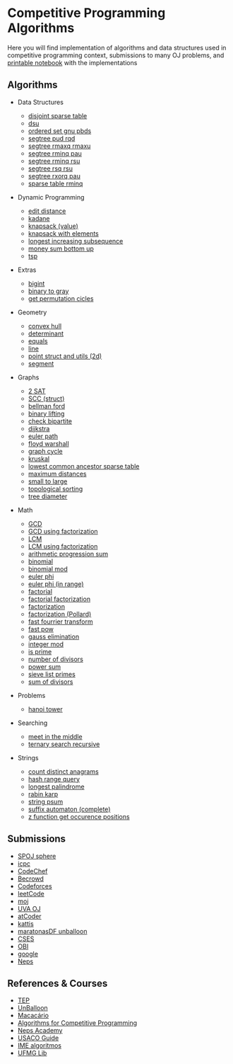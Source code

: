 # Competitive Programming Algorithms
Here you will find implementation of algorithms and data structures used in competitive programming context, submissions to many OJ problems, and [printable notebook](./notebook.pdf) with the implementations

## Algorithms
- Data Structures
    - [disjoint sparse table](/algorithms/data-structures/disjoint_sparse_table.cpp)
    - [dsu](/algorithms/data-structures/dsu.cpp)
    - [ordered set gnu pbds](/algorithms/data-structures/ordered_set_gnu_pbds.cpp)
    - [segtree pud rqd](/algorithms/data-structures/segtree-pud-rqd.cpp)
    - [segtree rmaxq rmaxu](/algorithms/data-structures/segtree-rmaxq-rmaxu.cpp)
    - [segtree rminq pau](/algorithms/data-structures/segtree-rminq-pau.cpp)
    - [segtree rminq rsu](/algorithms/data-structures/segtree_rminq_rsu.cpp)
    - [segtree rsq rsu](/algorithms/data-structures/segtree_rsq_rsu.cpp)
    - [segtree rxorq pau](/algorithms/data-structures/segtree-rxorq-pau.cpp)
    - [sparse table rminq](/algorithms/data-structures/sparse_table_rminq.cpp)

- Dynamic Programming
    - [edit distance](/algorithms/dynamic-programming/edit_distance.cpp)
    - [kadane](/algorithms/dynamic-programming/kadane.cpp)
    - [knapsack (value)](/algorithms/dynamic-programming/knapsack-(value).cpp)
    - [knapsack with elements](/algorithms/dynamic-programming/knapsack-with-elements.cpp)
    - [longest increasing subsequence](/algorithms/dynamic-programming/longest-increasing-subsequence.cpp)
    - [money sum bottom up](/algorithms/dynamic-programming/money_sum_bottom_up.cpp)
    - [tsp](/algorithms/dynamic-programming/tsp.cpp)

- Extras
    - [bigint](/algorithms/extras/bigint.cpp)
    - [binary to gray](/algorithms/extras/binary_to_gray.cpp)
    - [get permutation cicles](/algorithms/extras/get-permutation-cicles.cpp)

- Geometry
    - [convex hull](/algorithms/geometry/convex-hull.cpp)
    - [determinant](/algorithms/geometry/determinant.cpp)
    - [equals](/algorithms/geometry/equals.cpp)
    - [line](/algorithms/geometry/line.cpp)
    - [point struct and utils (2d)](/algorithms/geometry/point-struct-and-utils-(2d).cpp)
    - [segment](/algorithms/geometry/segment.cpp)

- Graphs
    - [2 SAT](/algorithms/graphs/2-SAT.cpp)
    - [SCC (struct)](/algorithms/graphs/SCC-(struct).cpp)
    - [bellman ford](/algorithms/graphs/bellman-ford.cpp)
    - [binary lifting](/algorithms/graphs/binary-lifting.cpp)
    - [check bipartite](/algorithms/graphs/check-bipartite.cpp)
    - [dijkstra](/algorithms/graphs/dijkstra.cpp)
    - [euler path](/algorithms/graphs/euler_path.cpp)
    - [floyd warshall](/algorithms/graphs/floyd_warshall.cpp)
    - [graph cycle](/algorithms/graphs/graph_cycle.cpp)
    - [kruskal](/algorithms/graphs/kruskal.cpp)
    - [lowest common ancestor sparse table](/algorithms/graphs/lowest_common_ancestor_sparse_table.cpp)
    - [maximum distances](/algorithms/graphs/maximum-distances.cpp)
    - [small to large](/algorithms/graphs/small_to_large.cpp)
    - [topological sorting](/algorithms/graphs/topological-sorting.cpp)
    - [tree diameter](/algorithms/graphs/tree_diameter.cpp)

- Math
    - [GCD](/algorithms/math/GCD.cpp)
    - [GCD using factorization](/algorithms/math/GCD-using-factorization.cpp)
    - [LCM](/algorithms/math/LCM.cpp)
    - [LCM using factorization](/algorithms/math/LCM-using-factorization.cpp)
    - [arithmetic progression sum](/algorithms/math/arithmetic-progression-sum.cpp)
    - [binomial](/algorithms/math/binomial.cpp)
    - [binomial mod](/algorithms/math/binomial-mod.cpp)
    - [euler phi](/algorithms/math/euler-phi.cpp)
    - [euler phi (in range)](/algorithms/math/euler-phi-(in-range).cpp)
    - [factorial](/algorithms/math/factorial.cpp)
    - [factorial factorization](/algorithms/math/factorial-factorization.cpp)
    - [factorization](/algorithms/math/factorization.cpp)
    - [factorization (Pollard)](/algorithms/math/factorization-(Pollard).cpp)
    - [fast fourrier transform](/algorithms/math/fast-fourrier-transform.cpp)
    - [fast pow](/algorithms/math/fast-pow.cpp)
    - [gauss elimination](/algorithms/math/gauss-elimination.cpp)
    - [integer mod](/algorithms/math/integer_mod.cpp)
    - [is prime](/algorithms/math/is-prime.cpp)
    - [number of divisors](/algorithms/math/number-of-divisors.cpp)
    - [power sum](/algorithms/math/power-sum.cpp)
    - [sieve list primes](/algorithms/math/sieve-list-primes.cpp)
    - [sum of divisors](/algorithms/math/sum-of-divisors.cpp)

- Problems
    - [hanoi tower](/algorithms/problems/hanoi-tower.cpp)

- Searching
    - [meet in the middle](/algorithms/searching/meet-in-the-middle.cpp)
    - [ternary search recursive](/algorithms/searching/ternary_search_recursive.cpp)

- Strings
    - [count distinct anagrams](/algorithms/strings/count-distinct-anagrams.cpp)
    - [hash range query](/algorithms/strings/hash-range-query.cpp)
    - [longest palindrome](/algorithms/strings/longest-palindrome.cpp)
    - [rabin karp](/algorithms/strings/rabin-karp.cpp)
    - [string psum](/algorithms/strings/string-psum.cpp)
    - [suffix automaton (complete)](/algorithms/strings/suffix-automaton-(complete).cpp)
    - [z function get occurence positions](/algorithms/strings/z-function-get-occurence-positions.cpp)


## Submissions
- [SPOJ sphere](/submissions/SPOJ-sphere)
- [icpc](/submissions/icpc)
- [CodeChef](/submissions/CodeChef)
- [Becrowd](/submissions/Becrowd)
- [Codeforces](/submissions/Codeforces)
- [leetCode](/submissions/leetCode)
- [moj](/submissions/moj)
- [UVA OJ](/submissions/UVA-OJ)
- [atCoder](/submissions/atCoder)
- [kattis](/submissions/kattis)
- [maratonasDF unballoon](/submissions/maratonasDF_unballoon)
- [CSES](/submissions/CSES)
- [OBI](/submissions/OBI)
- [google](/submissions/google)
- [Neps](/submissions/Neps)

## References & Courses
- [TEP](https://github.com/edsomjr/TEP)
- [UnBalloon](https://github.com/UnBalloon/programacao-competitiva)
- [Macacário](https://github.com/splucs/Competitive-Programming)
- [Algorithms for Competitive Programming](https://cp-algorithms.com/)
- [Neps Academy](https://neps.academy/br/courses)
- [USACO Guide](https://usaco.guide/dashboard/)
- [IME algoritmos](https://www.ime.usp.br/~pf/algoritmos/idx.html)
- [UFMG Lib](https://github.com/brunomaletta/Biblioteca)
    

